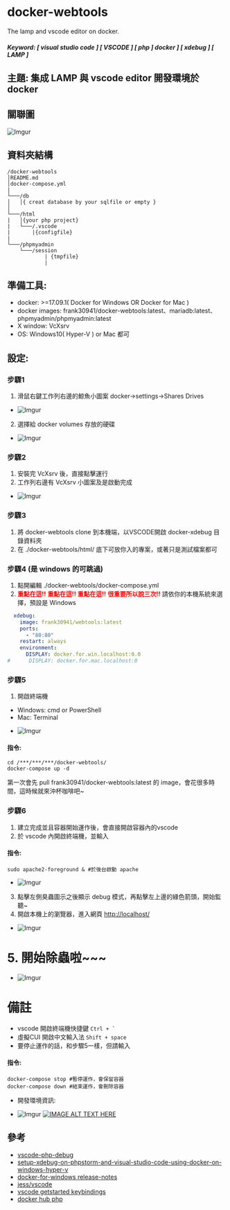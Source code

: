# docker-webtools
The lamp and vscode editor on docker.
##### Keyword: [ visual studio code ] [ VSCODE ] [ php ]  docker ] [ xdebug ] [ LAMP ]

## 主題: 集成 LAMP 與 vscode editor 開發環境於 docker

## 關聯圖
![Imgur](https://i.imgur.com/Hdz9dVT.png)
<!-- ```mermaid
graph TD
X[main OS] -- X Window --- A(Container: apache, php, xdebug, vscode)
A --- C(Container:mariadb, HOST:mariadb)
B(Container:phpmyadmin) --- C
X -- http://localhost:80 --- A
X -- http://localhost:8080 --- B
```-->

## 資料夾結構
```
/docker-webtools
│README.md
│docker-compose.yml
|
└───/db
│   │{ creat database by your sqlfile or empty }
│   
└───/html
|   │{your php project}
|   └───/.vscode
|       |{configfile}
|
└───/phpmyadmin
	└───/session
    	    | {tmpfile}
            |
```

## 準備工具:
- docker: >=17.09.1( Docker for Windows OR Docker for Mac )
- docker images: frank30941/docker-webtools:latest、mariadb:latest、phpmyadmin/phpmyadmin:latest
- X window: VcXsrv
- OS: Windows10( Hyper-V ) or Mac 都可

## 設定:

### 步驟1
1. 滑鼠右鍵工作列右邊的鯨魚小圖案 docker->settings->Shares Drives
* ![Imgur](https://i.imgur.com/KMActoG.png)
2. 選擇給 docker volumes 存放的硬碟
* ![Imgur](https://i.imgur.com/tHjnaBG.png)

### 步驟2
1. 安裝完 VcXsrv 後，直接點擊運行
2. 工作列右邊有 VcXsrv 小圖案及是啟動完成
* ![Imgur](https://i.imgur.com/KSJFpF9.png)

### 步驟3
1. 將 docker-webtools clone 到本機端，以VSCODE開啟 docker-xdebug 目錄資料夾
2. 在 ./docker-webtools/html/ 底下可放你入的專案，或著只是測試檔案都可

### 步驟4 (是 windows 的可跳過)
1. 點開編輯 ./docker-webtools/docker-compose.yml
2. <span style="color:red"> **重點在這!!** **重點在這!!** **重點在這!!** **很重要所以說三次!!** </span> 請依你的本機系統來選擇，預設是 Windows
```yml
  xdebug:
    image: frank30941/webtools:latest
    ports:
      - "80:80"
    restart: always
    environment:
      DISPLAY: docker.for.win.localhost:0.0
#      DISPLAY: docker.for.mac.localhost:0
```

### 步驟5
1. 開啟終端機
- Windows: cmd or PowerShell
- Mac: Terminal
* ![Imgur](https://imgur.com/9zd7qFx.png)
#### 指令:
```shell
cd /***/***/***/docker-webtools/
docker-compose up -d
```
第一次會先 pull frank30941/docker-webtools:latest 的 image，會花很多時間，這時候就來沖杯咖啡吧~

### 步驟6
1. 建立完成並且容器開始運作後，會直接開啟容器內的vscode
2. 於 vscode 內開啟終端機，並輸入

#### 指令:
```shell
sudo apache2-foreground & #於後台啟動 apache
``` 
* ![Imgur](https://i.imgur.com/sly1No6.png)
3. 點擊左側臭蟲圖示之後顯示 debug 模式，再點擊左上邊的綠色箭頭，開始監聽~
4. 開啟本機上的瀏覽器，進入網頁 [http://localhost/](http://localhost/ "http://localhost/")
* ![Imgur](https://i.imgur.com/67uKHIq.png)
# 5. 開始除蟲啦~~~
* ![Imgur](https://i.imgur.com/S3qleX4.png)
# 備註
- vscode 開啟終端機快捷鍵  `` Ctrl + ` ``
- 虛擬CUI 開啟中文輸入法   ` Shift + space `
- 要停止運作的話，和步驟5一樣，但請輸入
#### 指令:
```shell
docker-compose stop #暫停運作，會保留容器
docker-compose down #結束運作，會刪除容器
``` 
- 開發環境資訊:
* ![Imgur](https://i.imgur.com/icEgJA4.png)
[![IMAGE ALT TEXT HERE](http://img.youtube.com/vi/4G4ZVbLVres/0.jpg)](https://www.youtube.com/watch?v=4G4ZVbLVres&feature=youtu.be)

## 參考
- [vscode-php-debug](https://github.com/felixfbecker/vscode-php-debug"https://github.com/felixfbecker/vscode-php-debug") 
- [setup-xdebug-on-phpstorm-and-visual-studio-code-using-docker-on-windows-hyper-v](https://medium.com/@sbuckpesch/setup-xdebug-on-phpstorm-and-visual-studio-code-using-docker-on-windows-hyper-v-9c385dd732c9"https://medium.com/@sbuckpesch/setup-xdebug-on-phpstorm-and-visual-studio-code-using-docker-on-windows-hyper-v-9c385dd732c9") 
- [docker-for-windows release-notes](https://docs.docker.com/docker-for-windows/release-notes/"https://docs.docker.com/docker-for-windows/release-notes/") 
- [jess/vscode](https://github.com/jessfraz/dockerfiles/tree/master/vscode"https://github.com/jessfraz/dockerfiles/tree/master/vscode")
-  [vscode getstarted keybindings](https://code.visualstudio.com/docs/getstarted/keybindings"https://code.visualstudio.com/docs/getstarted/keybindings")
- [docker hub php](https://hub.docker.com/_/php/"https://hub.docker.com/_/php/")
